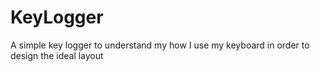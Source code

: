 # KeyLogger
A simple key logger to understand my how I use my keyboard in order to design the ideal layout
